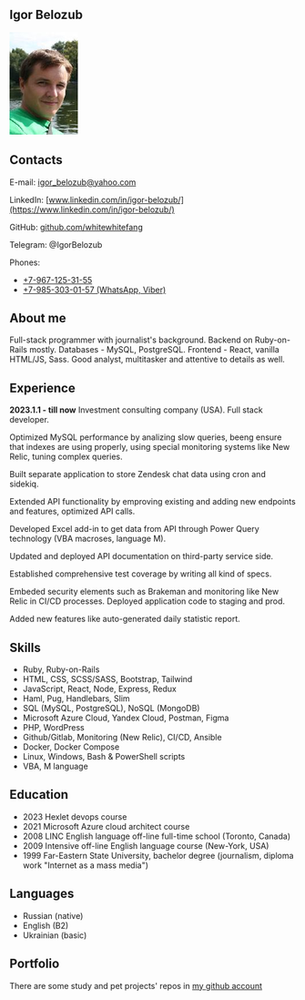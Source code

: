## Igor Belozub

![](ib.jpeg)

## Contacts

E-mail: [igor_belozub@yahoo.com](mailto:igor_belozub@yahoo.com)

LinkedIn: [www.linkedin.com/in/igor-belozub/](https://www.linkedin.com/in/igor-belozub/)

GitHub: [github.com/whitewhitefang](https://github.com/whitewhitefang)

Telegram: @IgorBelozub

Phones:

- [+7-967-125-31-55](tel:79671253155)
- [+7-985-303-01-57 (WhatsApp, Viber)](tel:79853030157)

## About me

Full-stack programmer with journalist's background. Backend on Ruby-on-Rails mostly. Databases - MySQL, PostgreSQL. Frontend - React, vanilla HTML/JS, Sass. Good analyst, multitasker and attentive to details as well.

## Experience

**2023.1.1 - till now** Investment consulting company (USA). Full stack developer.

Optimized MySQL performance by analizing slow queries, beeng ensure that indexes are using properly, using special monitoring systems like New Relic, tuning complex queries.

Built separate application to store Zendesk chat data using cron and sidekiq.

Extended API functionality by emproving existing and adding new endpoints and features, optimized API calls.

Developed Excel add-in to get data from API through Power Query technology (VBA macroses, language M).

Updated and deployed API documentation on third-party service side.

Established comprehensive test coverage by writing all kind of specs.

Embeded security elements such as Brakeman and monitoring like New Relic in CI/CD processes. Deployed application code to staging and prod.

Added new features like auto-generated daily statistic report.

## Skills

- Ruby, Ruby-on-Rails
- HTML, CSS, SCSS/SASS, Bootstrap, Tailwind
- JavaScript, React, Node, Express, Redux
- Haml, Pug, Handlebars, Slim
- SQL (MySQL, PostgreSQL), NoSQL (MongoDB)
- Microsoft Azure Cloud, Yandex Cloud, Postman, Figma
- PHP, WordPress
- Github/Gitlab, Monitoring (New Relic), CI/CD, Ansible
- Docker, Docker Compose
- Linux, Windows, Bash & PowerShell scripts
- VBA, M language

## Education

- 2023 Hexlet devops course
- 2021 Microsoft Azure cloud architect course
- 2008 LINC English language off-line full-time school (Toronto, Canada)
- 2009 Intensive off-line English language course (New-York, USA)
- 1999 Far-Eastern State University, bachelor degree (journalism, diploma work "Internet as a mass media")

## Languages

- Russian (native)
- English (B2)
- Ukrainian (basic)

## Portfolio

There are some study and pet projects' repos in [my github account](https://github.com/whitewhitefang)

